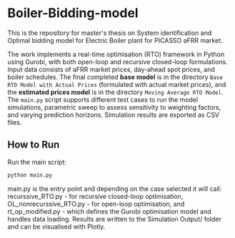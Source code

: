 # Boiler-Bidding-model
This is the repository for master's thesis on System identification and Optimal bidding model for Electric Boiler plant for PICASSO aFRR market. 

The work implements a real-time optimisation (RTO) framework in Python using Gurobi, with both open-loop and recursive closed-loop formulations. Input data consists of aFRR market prices, day-ahead spot prices, and boiler schedules. The final completed **base model** is in the directory `Base RTO Model with Actual Prices` (formulated with actual market prices), and the **estimated prices model** is in the directory `Moving Average RTO Model`. The `main.py` script supports different test cases to run the model simulations, parametric sweep to assess sensitivity to weighting factors, and varying prediction horizons. Simulation results are exported as CSV files. 

## How to Run  
Run the main script:  
```bash
python main.py
```
main.py is the entry point and depending on the case selected it will call:
  recurssive_RTO.py - for recursive closed-loop optimisation,
  OL_nonrecurssive_RTO.py - for open-loop optimisation, and
  rt_op_modified.py - which defines the Gurobi optimisation model and handles data loading.
Results are written to the Simulation Output/ folder and can be visualised with Plotly.


 



